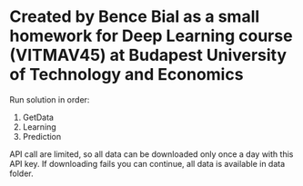 # Created by Bence Bial as a small homework for Deep Learning course (VITMAV45) at Budapest University of Technology and Economics
Run solution in order:
1. GetData
2. Learning
3. Prediction

API call are limited, so all data can be downloaded only once a day with this API key. If downloading fails you can continue, all data is available in data folder.